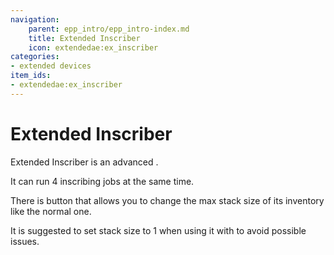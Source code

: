 ```yaml
---
navigation:
    parent: epp_intro/epp_intro-index.md
    title: Extended Inscriber
    icon: extendedae:ex_inscriber
categories:
- extended devices
item_ids:
- extendedae:ex_inscriber
---
```


# Extended Inscriber

<Row gap="20">
<BlockImage id="extendedae:ex_inscriber" scale="8"></BlockImage>
</Row>

Extended Inscriber is an advanced <ItemLink id="ae2:inscriber" />.

It can run 4 inscribing jobs at the same time.

There is button that allows you to change the max stack size of its inventory like the normal one.

It is suggested to set stack size to 1 when using it with <ItemLink id="ae2:pattern_provider" /> to avoid possible issues.
